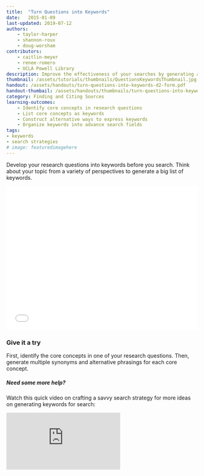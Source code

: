 ```yaml
---
title:  "Turn Questions into Keywords"
date:   2015-01-09
last-updated: 2019-07-12
authors: 
    - taylor-harper
    - shannon-roux
    - doug-worsham
contributors: 
    - caitlin-meyer
    - renee-romero
    - UCLA Powell Library
description: Improve the effectiveness of your searches by generating a variety of keywords.
thumbnail: /assets/tutorials/thumbnails/QuestionsKeywordsThumbnail.jpg
handout: /assets/handouts/turn-questions-into-keywords-d2-form.pdf
handout-thumbail: /assets/handouts/thumbnails/turn-questions-into-keywords-tn.png
category: Finding and Citing Sources
learning-outcomes:
    - Identify core concepts in research questions
    - List core concepts as keywords
    - Construct alternative ways to express keywords
    - Organize keywords into advance search fields
tags:
- keywords
- search strategies
# image: featuredimagehere
---
```


<p >Develop your research questions into keywords before you search. Think about your topic from a variety of perspectives to generate a big list of keywords.</p>

<!--
<img class="responsive-img materialboxed" src="{{ '/assets/img/content/how-safe-is-recycled-water.png' | prepend: site.baseurl }}" alt="Multiple keywords can be generated from the research question - How safe is recycled water to drink?" data-caption="Multiple keywords can be generated from the research question - How safe is recycled water to drink?"> -->

<iframe src="{{ '/assets/embeds/' | prepend: site.baseurl }}" frameborder="0" width="100%" height="379px"></iframe>
<!-- include embed-and-share-buttons.html ? -->

<h3 class="mt-3">Give it a try</h3>

<p >First, identify the core concepts in one of your research questions. Then, generate multiple synonyms and alternative phrasings for each core concept.</p>




<div class="card">
  <div class="card-body">
    <h5 class="card-title">Need some more help?</h5>
    <p class="card-text">Watch this quick video on crafting a savvy search strategy for more ideas on generating keywords for search:</p>
  </div>
    <div class="embed-responsive embed-responsive-16by9 card-img-top">
<iframe class="embed-responsive-item" src="https://www.youtube.com/embed/bgnGGK_21sE" frameborder="0" allowfullscreen></iframe></div>
</div>

